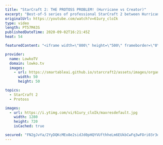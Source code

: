 ```yaml
---
title: "StarCraft 2: THE PROTOSS PROBLEM! (Hurricane vs Creator)"
excerpt: "Best-of-5 series of professional StarCraft 2 between Hurricane and Creator. Macro, cheese, and Protoss problems.  Support my work: http://www.patreon.com/lowkotv  My second channel: http://lowko.tv/morelowko Lowko Merch: http://lowko.tv/merch  Be part of the community on Discord: http://discord.gg/lowkotv"
originalUrl: https://youtube.com/watch?v=61ury_cloIk
type: video
length: PT57M43S
publishedDateTime: 2020-09-02T16:21:45Z
heat: 54

featuredContent: "<iframe width=\"800\" height=\"500\" frameborder=\"0\" src=\"https://www.youtube.com/embed/61ury_cloIk\" allow=\"accelerometer; autoplay; encrypted-media; gyroscope; picture-in-picture\" allowfullscreen></iframe>"

provider:
  name: LowkoTV
  domain: lowko.tv
  images:
    - url: https://smartableai.github.io/starcraft2/assets/images/organizations/lowko.tv-50x50.jpg
      width: 50
      height: 50

topics:
  - StarCraft 2
  - Protoss

images:
  - url: https://i.ytimg.com/vi/61ury_cloIk/maxresdefault.jpg
    width: 1280
    height: 720
    isCached: true

secured: "FN2gJvYa/2YyDQKcMEo8e2sidJd0pHQYVUfthheLm6EUkbCwFq3wFOri03r3d92d7NMqtwq5MYMDVqxQrcLEJjusewC4YBR4cp3QgfkXcIm6tkm//QjnmBDfL7sTn/9xP+TtlziL767ctcf5jkE4S1192qSSJqF5+yQV56aglR/jAoOCWhGwv8h0gealqZePTxTIxGuDISIwTvpuFkELa0mUrFa40G0ERjnaQdXR3GkEd3zkdJEmKdYs6vhwaGPaw1ZVbCeJWFeCCKRqGRbyiZF2QUnF5uyzgxQ/V6y4KumpiYJ5CTUGzWi2h2t025YReabX+Ri6gror8AgUEqTrVaj9MiQRFaCze6gc3ygYERcVX/hlZRcLlkQwIhPQIH9CuPfe0+h9xw1a8VAgXeNLZIFqZoKUQAfl0J9i5roj18g=;6Vta//yWvRbmz9vjVmiUSA=="
---
```


